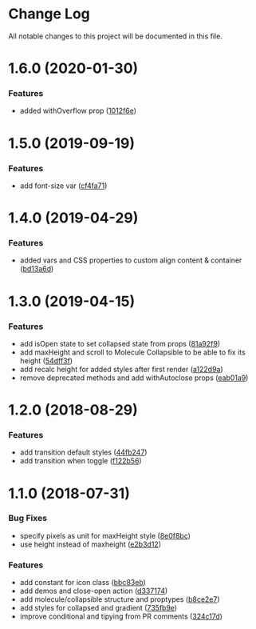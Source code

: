 # Change Log

All notable changes to this project will be documented in this file.

# 1.6.0 (2020-01-30)


### Features

* added withOverflow prop ([1012f6e](https://github.com/SUI-Components/sui-components/commit/1012f6eea64b43a815003393c5f986bde02485f1))



# 1.5.0 (2019-09-19)


### Features

* add font-size var ([cf4fa71](https://github.com/SUI-Components/sui-components/commit/cf4fa71eb823fc263b224efb9d1dd990260b3e37))



# 1.4.0 (2019-04-29)


### Features

* added vars and CSS properties to custom align content & container ([bd13a6d](https://github.com/SUI-Components/sui-components/commit/bd13a6da3eeab9aa8a0a064b14af7b269310192f))



# 1.3.0 (2019-04-15)


### Features

* add isOpen state to set collapsed state from props ([81a92f9](https://github.com/SUI-Components/sui-components/commit/81a92f9e3e9f4cdc35f264832beae8ec3da767cb))
* add maxHeight and scroll to Molecule Collapsible to be able to fix its height ([54dff3f](https://github.com/SUI-Components/sui-components/commit/54dff3f956e38b572b9c352b461ab93d6af5a5b7))
* add recalc height for added styles after first render ([a122d9a](https://github.com/SUI-Components/sui-components/commit/a122d9ae4edfd74f7da5064cf6d6d683d8a1bc8d))
* remove deprecated methods and add withAutoclose props ([eab01a9](https://github.com/SUI-Components/sui-components/commit/eab01a9852597c36af13bb2519daaeb127f5e35b))



# 1.2.0 (2018-08-29)


### Features

* add transition default styles ([44fb247](https://github.com/SUI-Components/sui-components/commit/44fb247785d0422375ad492a57501cef0e3403d3))
* add transition when toggle ([f122b56](https://github.com/SUI-Components/sui-components/commit/f122b56a7c4f894a66ef8b12067056664a47b015))



# 1.1.0 (2018-07-31)


### Bug Fixes

* specify pixels as unit for maxHeight style ([8e0f8bc](https://github.com/SUI-Components/sui-components/commit/8e0f8bcebceb7d2fec40df999529c2d8800bbb09))
* use height instead of maxheight ([e2b3d12](https://github.com/SUI-Components/sui-components/commit/e2b3d121b68bc752633cc6ce8d0cec9c44083e6b))


### Features

* add constant for icon class ([bbc83eb](https://github.com/SUI-Components/sui-components/commit/bbc83eb9e4b160c28eb9aa8f8e5739a3bde1aa98))
* add demos and close-open action ([d337174](https://github.com/SUI-Components/sui-components/commit/d3371743d1e3b1c06aa1f2214c25e06577425c10))
* add molecule/collapsible structure and proptypes ([b8ce2e7](https://github.com/SUI-Components/sui-components/commit/b8ce2e7c072ecd62c8c40432b1d95541591f63aa))
* add styles for collapsed and gradient ([735fb9e](https://github.com/SUI-Components/sui-components/commit/735fb9e41bb52b5e0180d713471c8ea03b023b04))
* improve conditional and tipying from PR comments ([324c17d](https://github.com/SUI-Components/sui-components/commit/324c17d60188b1ca9336538da45b381b3bc975ea))



